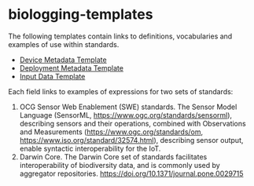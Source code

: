 # biologging-templates

The following templates contain links to definitions, vocabularies and examples of use within standards.

* [Device Metadata Template](device-metadata.md)
* [Deployment Metadata Template](deployment-metadata.md)
* [Input Data Template](input-data.md)

Each field links to examples of expressions for two sets of standards:
1. OCG Sensor Web Enablement (SWE) standards. The Sensor Model Language (SensorML, https://www.ogc.org/standards/sensorml), describing sensors and their operations, combined with Observations and Measurements (https://www.ogc.org/standards/om, https://www.iso.org/standard/32574.html), describing sensor output,  enable syntactic interoperability for the IoT. 
2. Darwin Core. The Darwin Core set of standards facilitates interoperability of biodiversity data, and is commonly used by  aggregator repositories. https://doi.org/10.1371/journal.pone.0029715

